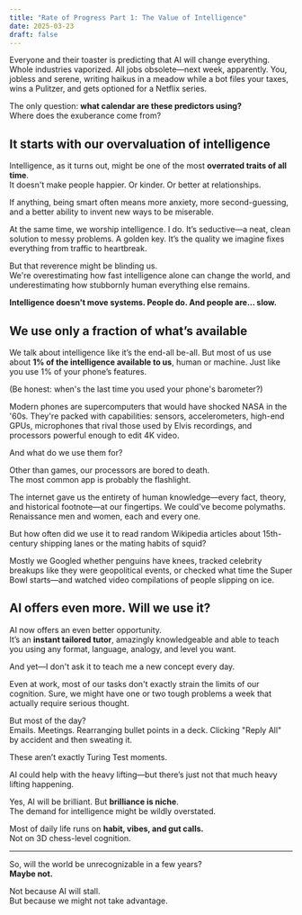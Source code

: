 ```yaml
---
title: "Rate of Progress Part 1: The Value of Intelligence"
date: 2025-03-23
draft: false
---
```


Everyone and their toaster is predicting that AI will change everything. Whole industries vaporized. All jobs obsolete—next week, apparently. You, jobless and serene, writing haikus in a meadow while a bot files your taxes, wins a Pulitzer, and gets optioned for a Netflix series.  

The only question: **what calendar are these predictors using?**  
Where does the exuberance come from?

## It starts with our overvaluation of intelligence

Intelligence, as it turns out, might be one of the most **overrated traits of all time**.  
It doesn't make people happier. Or kinder. Or better at relationships.  

If anything, being smart often means more anxiety, more second-guessing, and a better ability to invent new ways to be miserable.

At the same time, we worship intelligence. I do. It’s seductive—a neat, clean solution to messy problems. A golden key. It’s the quality we imagine fixes everything from traffic to heartbreak.  

But that reverence might be blinding us.  
We're overestimating how fast intelligence alone can change the world, and underestimating how stubbornly human everything else remains.  

**Intelligence doesn't move systems. People do. And people are... slow.**

## We use only a fraction of what’s available

We talk about intelligence like it’s the end-all be-all. But most of us use about **1% of the intelligence available to us**, human or machine. Just like you use 1% of your phone’s features.  

(Be honest: when's the last time you used your phone's barometer?)

Modern phones are supercomputers that would have shocked NASA in the '60s. They're packed with capabilities: sensors, accelerometers, high-end GPUs, microphones that rival those used by Elvis recordings, and processors powerful enough to edit 4K video.  

And what do we use them for?

Other than games, our processors are bored to death.  
The most common app is probably the flashlight.

The internet gave us the entirety of human knowledge—every fact, theory, and historical footnote—at our fingertips. We could've become polymaths. Renaissance men and women, each and every one.

But how often did we use it to read random Wikipedia articles about 15th-century shipping lanes or the mating habits of squid?

Mostly we Googled whether penguins have knees, tracked celebrity breakups like they were geopolitical events, or checked what time the Super Bowl starts—and watched video compilations of people slipping on ice.

## AI offers even more. Will we use it?

AI now offers an even better opportunity.  
It’s an **instant tailored tutor**, amazingly knowledgeable and able to teach you using any format, language, analogy, and level you want.

And yet—I don't ask it to teach me a new concept every day.

Even at work, most of our tasks don't exactly strain the limits of our cognition. Sure, we might have one or two tough problems a week that actually require serious thought.

But most of the day?  
Emails. Meetings. Rearranging bullet points in a deck. Clicking "Reply All" by accident and then sweating it.

These aren’t exactly Turing Test moments.

AI could help with the heavy lifting—but there’s just not that much heavy lifting happening.  

Yes, AI will be brilliant. But **brilliance is niche**.  
The demand for intelligence might be wildly overstated.

Most of daily life runs on **habit, vibes, and gut calls.**  
Not on 3D chess-level cognition.

---

So, will the world be unrecognizable in a few years?  
**Maybe not.**  

Not because AI will stall.  
But because we might not take advantage.
